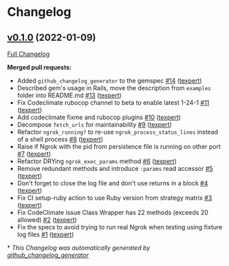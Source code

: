 # Changelog

## [v0.1.0](https://github.com/texpert/ngrok-wrapper/tree/v0.1.0) (2022-01-09)

[Full Changelog](https://github.com/texpert/ngrok-wrapper/compare/3e032fa019c91ee7338a7ad3a3335e6c5597b394...v0.1.0)

**Merged pull requests:**

- Added `github_changelog_generator` to the gemspec [\#14](https://github.com/texpert/ngrok-wrapper/pull/14) ([texpert](https://github.com/texpert))
- Described gem's usage in Rails, move the description from `examples` folder into README.md [\#13](https://github.com/texpert/ngrok-wrapper/pull/13) ([texpert](https://github.com/texpert))
- Fix Codeclimate rubocop channel to beta to enable latest 1-24-1 [\#11](https://github.com/texpert/ngrok-wrapper/pull/11) ([texpert](https://github.com/texpert))
- Add codeclimate fixme and rubocop plugins [\#10](https://github.com/texpert/ngrok-wrapper/pull/10) ([texpert](https://github.com/texpert))
- Decompose `fetch_urls` for maintainability [\#9](https://github.com/texpert/ngrok-wrapper/pull/9) ([texpert](https://github.com/texpert))
- Refactor `ngrok_running?` to re-use `ngrok_process_status_lines` instead of a shell process [\#8](https://github.com/texpert/ngrok-wrapper/pull/8) ([texpert](https://github.com/texpert))
- Raise if Ngrok with the pid from persistence file is running on other port [\#7](https://github.com/texpert/ngrok-wrapper/pull/7) ([texpert](https://github.com/texpert))
- Refactor DRYing `ngrok_exec_params` method [\#6](https://github.com/texpert/ngrok-wrapper/pull/6) ([texpert](https://github.com/texpert))
- Remove redundant methods and introduce `:params` read accessor [\#5](https://github.com/texpert/ngrok-wrapper/pull/5) ([texpert](https://github.com/texpert))
- Don't forget to close the log file and don't use returns in a block [\#4](https://github.com/texpert/ngrok-wrapper/pull/4) ([texpert](https://github.com/texpert))
- Fix CI setup-ruby action to use Ruby version from strategy matrix [\#3](https://github.com/texpert/ngrok-wrapper/pull/3) ([texpert](https://github.com/texpert))
- Fix CodeClimate issue Class Wrapper has 22 methods \(exceeds 20 allowed\) [\#2](https://github.com/texpert/ngrok-wrapper/pull/2) ([texpert](https://github.com/texpert))
- Fix the specs to avoid trying to run real Ngrok when testing using fixture log files [\#1](https://github.com/texpert/ngrok-wrapper/pull/1) ([texpert](https://github.com/texpert))



\* *This Changelog was automatically generated by [github_changelog_generator](https://github.com/github-changelog-generator/github-changelog-generator)*
